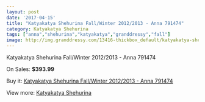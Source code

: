 ```yaml
---
layout: post
date: '2017-04-15'
title: "Katyakatya Shehurina Fall/Winter 2012/2013 - Anna 791474"
category: Katyakatya Shehurina
tags: ["anna","shehurina","katyakatya","granddressy","fall"]
image: http://img.granddressy.com/13416-thickbox_default/katyakatya-shehurina-fall-winter-2012-2013-anna-791474.jpg
---
```

Katyakatya Shehurina Fall/Winter 2012/2013 - Anna 791474

On Sales: **$393.99**
<a href="https://www.granddressy.com/en/katyakatya-shehurina/12484-katyakatya-shehurina-fall-winter-2012-2013-anna-791474.html"><amp-img layout="responsive" width="600" height="600" src="//img.granddressy.com/13416-thickbox_default/katyakatya-shehurina-fall-winter-2012-2013-anna-791474.jpg" alt="Katyakatya Shehurina Fall/Winter 2012/2013 - Anna 791474 0" /></a>

Buy it: [Katyakatya Shehurina Fall/Winter 2012/2013 - Anna 791474](https://www.granddressy.com/en/katyakatya-shehurina/12484-katyakatya-shehurina-fall-winter-2012-2013-anna-791474.html "Katyakatya Shehurina Fall/Winter 2012/2013 - Anna 791474")

View more: [Katyakatya Shehurina](https://www.granddressy.com/en/50-katyakatya-shehurina "Katyakatya Shehurina")